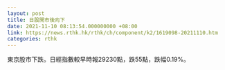 ```yaml
---
layout: post
title: 日股開市後向下
date: 2021-11-10 08:13:54.000000000 +08:00
link: https://news.rthk.hk/rthk/ch/component/k2/1619098-20211110.htm
categories: rthk
---
```


東京股市下跌。日經指數較早時報29230點，跌55點，跌幅0.19%。
